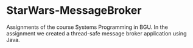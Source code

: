 # StarWars-MessageBroker
Assignments of the course Systems Programming in BGU. 
In the assignment we created a thread-safe message broker application using Java.
